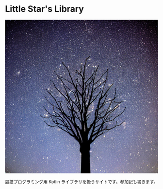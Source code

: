 # Little Star's Library

![](static/img/starry_sky_tree.png)

競技プログラミング用 Kotlin ライブラリを扱うサイトです。参加記も書きます。
